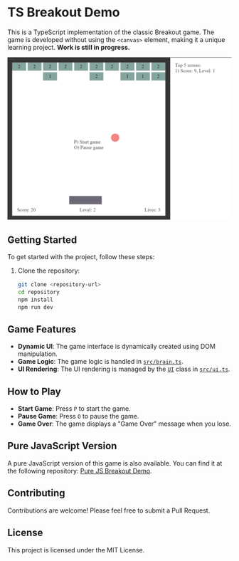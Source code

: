 # TS Breakout Demo

This is a TypeScript implementation of the classic Breakout game. The game is developed without using the `<canvas>` element, making it a unique learning project. **Work is still in progress.**

![Gameplay](gameplay.png)  

## Getting Started

To get started with the project, follow these steps:

1. Clone the repository:
    ```sh
    git clone <repository-url>
    cd repository
    npm install
    npm run dev
    ```

## Game Features

- **Dynamic UI**: The game interface is dynamically created using DOM manipulation.
- **Game Logic**: The game logic is handled in [`src/brain.ts`](src/brain.ts).
- **UI Rendering**: The UI rendering is managed by the [`UI`](src/ui.ts) class in [`src/ui.ts`](src/ui.ts).

## How to Play
- **Start Game**: Press `P` to start the game.
- **Pause Game**: Press `O` to pause the game.
- **Game Over**: The game displays a "Game Over" message when you lose.

## Pure JavaScript Version

A pure JavaScript version of this game is also available. You can find it at the following repository: [Pure JS Breakout Demo](https://github.com/j-vinnal/Pure-JS-Breakout-Demo).


## Contributing

Contributions are welcome! Please feel free to submit a Pull Request.

## License

This project is licensed under the MIT License.